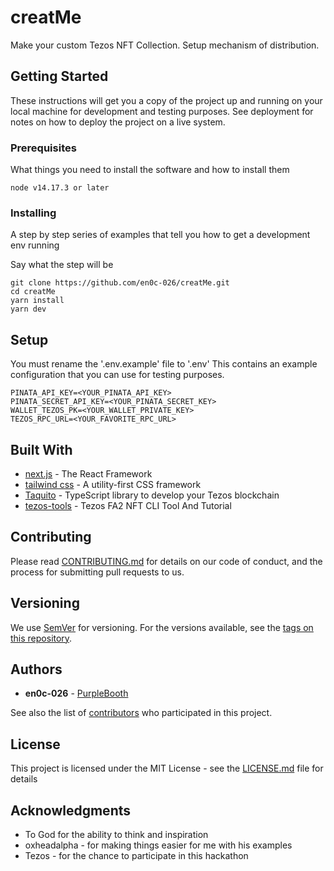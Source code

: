 # creatMe

Make your custom Tezos NFT Collection. Setup mechanism of distribution.
## Getting Started

These instructions will get you a copy of the project up and running on your local machine for development and testing purposes. See deployment for notes on how to deploy the project on a live system.

### Prerequisites

What things you need to install the software and how to install them

```
node v14.17.3 or later
```

### Installing

A step by step series of examples that tell you how to get a development env running

Say what the step will be

```
git clone https://github.com/en0c-026/creatMe.git
cd creatMe
yarn install
yarn dev
```

## Setup

You must rename the '.env.example' file to '.env'
This contains an example configuration that you can use for testing purposes.

```
PINATA_API_KEY=<YOUR_PINATA_API_KEY>
PINATA_SECRET_API_KEY=<YOUR_PINATA_SECRET_KEY>
WALLET_TEZOS_PK=<YOUR_WALLET_PRIVATE_KEY>
TEZOS_RPC_URL=<YOUR_FAVORITE_RPC_URL>
```

## Built With

* [next.js](https://nextjs.org/docs/getting-started) - The React Framework
* [tailwind css](https://tailwindcss.com/docs/installation) - A utility-first CSS framework
* [Taquito](https://tezostaquito.io/docs/quick_start/) - TypeScript library to develop your Tezos blockchain
* [tezos-tools](https://github.com/oxheadalpha/nft-tutorial) - Tezos FA2 NFT CLI Tool And Tutorial




## Contributing

Please read [CONTRIBUTING.md](https://gist.github.com/PurpleBooth/b24679402957c63ec426) for details on our code of conduct, and the process for submitting pull requests to us.

## Versioning

We use [SemVer](http://semver.org/) for versioning. For the versions available, see the [tags on this repository](https://github.com/your/project/tags). 

## Authors

* **en0c-026** - [PurpleBooth](https://github.com/en0c-026)

See also the list of [contributors](https://github.com/your/project/contributors) who participated in this project.

## License

This project is licensed under the MIT License - see the [LICENSE.md](LICENSE.md) file for details

## Acknowledgments

* To God for the ability to think and inspiration
* oxheadalpha - for making things easier for me with his examples
* Tezos - for the chance to participate in this hackathon
